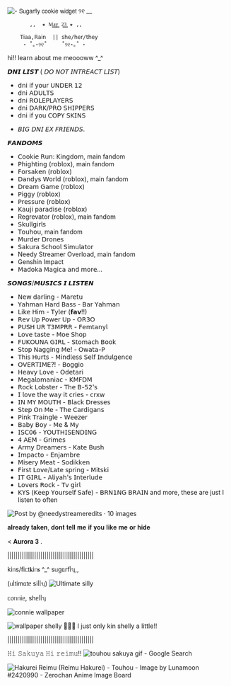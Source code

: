 



          

                             


![- 𝖲𝗎𝗀𝖺𝗋𝖿𝗅𝗒 𝖼𝗈𝗈𝗄𝗂𝖾 𝗐𝗂𝖽𝗀𝖾𝗍 ୨୧ __](https://github.com/user-attachments/assets/438e1b1b-8630-4af3-a9db-c7001453d84e)

           ,,  ★ M͇a͇y͇ 2͇3͇ ★ ,,

        𝖳𝗂𝖺𝖺,𝖱𝖺𝗂𝗇  || 𝗌𝗁𝖾/𝗁𝖾𝗋/𝗍𝗁𝖾𝗒
         ⋆ ˚｡⋆୨୧˚   　˚୨୧⋆｡˚ ⋆ 

hi!! learn about me meoooww ^_^

  



𝘿𝙉𝙄 𝙇𝙄𝙎𝙏 
( 𝘋𝘖 𝘕𝘖𝘛 𝘐𝘕𝘛𝘙𝘌𝘈𝘊𝘛 𝘓𝘐𝘚𝘛)  
- 𝖽𝗇𝗂 𝗂𝖿 𝗒𝗈𝗎𝗋 𝖴𝖭𝖣𝖤𝖱 𝟣𝟤
- 𝖽𝗇𝗂 𝖠𝖣𝖴𝖫𝖳𝖲
- 𝖽𝗇𝗂 𝖱𝖮𝖫𝖤𝖯𝖫𝖠𝖸𝖤𝖱𝖲
- 𝖽𝗇𝗂 𝖣𝖠𝖱𝖪/𝖯𝖱𝖮 𝖲𝖧𝖨𝖯𝖯𝖤𝖱𝖲
- 𝖽𝗇𝗂 𝗂𝖿 𝗒𝗈𝗎 𝖢𝖮𝖯𝖸 𝖲𝖪𝖨𝖭𝖲
+ 𝘉𝘐𝘎 𝘋𝘕𝘐 𝘌𝘟 𝘍𝘙𝘐𝘌𝘕𝘋𝘚.










𝙁𝘼𝙉𝘿𝙊𝙈𝙎
  - 𝖢𝗈𝗈𝗄𝗂𝖾 𝖱𝗎𝗇: 𝖪𝗂𝗇𝗀𝖽𝗈𝗆, main fandom
  - 𝖯𝗁𝗂𝗀𝗁𝗍𝗂𝗇𝗀 (𝗋𝗈𝖻𝗅𝗈𝗑), main fandom
  - 𝖥𝗈𝗋𝗌𝖺𝗄𝖾𝗇 (𝗋𝗈𝖻𝗅𝗈𝗑)
  - 𝖣𝖺𝗇𝖽𝗒𝗌 𝖶𝗈𝗋𝗅𝖽 (𝗋𝗈𝖻𝗅𝗈𝗑), main fandom
  - 𝖣𝗋𝖾𝖺𝗆 𝖦𝖺𝗆𝖾 (𝗋𝗈𝖻𝗅𝗈𝗑)
  - 𝖯𝗂𝗀𝗀𝗒 (𝗋𝗈𝖻𝗅𝗈𝗑)
  - 𝖯𝗋𝖾𝗌𝗌𝗎𝗋𝖾 (𝗋𝗈𝖻𝗅𝗈𝗑)
  - 𝖪𝖺𝗎𝗃𝗂 𝗉𝖺𝗋𝖺𝖽𝗂𝗌𝖾 (𝗋𝗈𝖻𝗅𝗈𝗑)
  - Regrevator (roblox), main fandom
  - 𝖲𝗄𝗎𝗅𝗅𝗀𝗂𝗋𝗅𝗌
  - 𝖳𝗈𝗎𝗁𝗈𝗎, main fandom
  - 𝖬𝗎𝗋𝖽𝖾𝗋 𝖣𝗋𝗈𝗇𝖾𝗌
  - 𝖲𝖺𝗄𝗎𝗋𝖺 𝖲𝖼𝗁𝗈𝗈𝗅 𝖲𝗂𝗆𝗎𝗅𝖺𝗍𝗈𝗋
  - Needy Streamer Overload, main fandom
  - Genshin Impact
  - 𝖬𝖺𝖽𝗈𝗄𝖺 𝖬𝖺𝗀𝗂𝖼𝖺
    𝖺𝗇𝖽 𝗆𝗈𝗋𝖾...







  𝙎𝙊𝙉𝙂𝙎/𝙈𝙐𝙎𝙄𝘾𝙎 𝙄 𝙇𝙄𝙎𝙏𝙀𝙉
  - 𝖭𝖾𝗐 𝖽𝖺𝗋𝗅𝗂𝗇𝗀 - 𝖬𝖺𝗋𝖾𝗍𝗎
  - 𝖸𝖺𝗁𝗆𝖺𝗇 𝖧𝖺𝗋𝖽 𝖡𝖺𝗌𝗌 - 𝖡𝖺𝗋 𝖸𝖺𝗁𝗆𝖺𝗇
  - 𝖫𝗂𝗄𝖾 𝖧𝗂𝗆 - 𝖳𝗒𝗅𝖾𝗋 (𝗳𝗮𝘃!!) 
  - 𝖱𝖾𝗏 𝖴𝗉 𝖯𝗈𝗐𝖾𝗋 𝖴𝗉 - 𝖮𝖱𝟥𝖮
  - 𝖯𝖴𝖲𝖧 𝖴𝖱 𝖳𝟥𝖬𝖯𝖱𝖱 - 𝖥𝖾𝗆𝗍𝖺𝗇𝗒𝗅
  - 𝖫𝗈𝗏𝖾 𝗍𝖺𝗌𝗍𝖾 - 𝖬𝗈𝖾 𝖲𝗁𝗈𝗉
  - 𝖥𝖴𝖪𝖮𝖴𝖭𝖠 𝖦𝖨𝖱𝖫 - 𝖲𝗍𝗈𝗆𝖺𝖼𝗁 𝖡𝗈𝗈𝗄
  - 𝖲𝗍𝗈𝗉 𝖭𝖺𝗀𝗀𝗂𝗇𝗀 𝖬𝖾! - 𝖮𝗐𝖺𝗍𝖺-𝖯
  - 𝖳𝗁𝗂𝗌 𝖧𝗎𝗋𝗍𝗌 - 𝖬𝗂𝗇𝖽𝗅𝖾𝗌𝗌 𝖲𝖾𝗅𝖿 𝖨𝗇𝖽𝗎𝗅𝗀𝖾𝗇𝖼𝖾
  - 𝖮𝖵𝖤𝖱𝖳𝖨𝖬𝖤?! - 𝖡𝗈𝗀𝗀𝗂𝗈
  - 𝖧𝖾𝖺𝗏𝗒 𝖫𝗈𝗏𝖾 - 𝖮𝖽𝖾𝗍𝖺𝗋𝗂
  - 𝖬𝖾𝗀𝖺𝗅𝗈𝗆𝖺𝗇𝗂𝖺𝖼 - 𝖪𝖬𝖥𝖣𝖬
  - 𝖱𝗈𝖼𝗄 𝖫𝗈𝖻𝗌𝗍𝖾𝗋 - 𝖳𝗁𝖾 𝖡-𝟧𝟤'𝗌
  - 𝖨 𝗅𝗈𝗏𝖾 𝗍𝗁𝖾 𝗐𝖺𝗒 𝗂𝗍 𝖼𝗋𝗂𝖾𝗌 - 𝖼𝗋𝗑𝗐
  - 𝖨𝖭 𝖬𝖸 𝖬𝖮𝖴𝖳𝖧 - 𝖡𝗅𝖺𝖼𝗄 𝖣𝗋𝖾𝗌𝗌𝖾𝗌
  - 𝖲𝗍𝖾𝗉 𝖮𝗇 𝖬𝖾 - 𝖳𝗁𝖾 𝖢𝖺𝗋𝖽𝗂𝗀𝖺𝗇𝗌
  - 𝖯𝗂𝗇𝗄 𝖳𝗋𝖺𝗂𝗇𝗀𝗅𝖾 - 𝖶𝖾𝖾𝗓𝖾𝗋
  - 𝖡𝖺𝖻𝗒 𝖡𝗈𝗒 - 𝖬𝖾 & 𝖬𝗒
  - 𝖨𝖲𝖢𝟢𝟨 - 𝖸𝖮𝖴𝖳𝖧𝖨𝖲𝖤𝖭𝖣𝖨𝖭𝖦
  - 𝟦 𝖠𝖤𝖬 - 𝖦𝗋𝗂𝗆𝖾𝗌
  - 𝖠𝗋𝗆𝗒 𝖣𝗋𝖾𝖺𝗆𝖾𝗋𝗌 - 𝖪𝖺𝗍𝖾 𝖡𝗎𝗌𝗁
  - 𝖨𝗆𝗉𝖺𝖼𝗍𝗈 - 𝖤𝗇𝗃𝖺𝗆𝖻𝗋𝖾
  - 𝖬𝗂𝗌𝖾𝗋𝗒 𝖬𝖾𝖺𝗍 - 𝖲𝗈𝖽𝗂𝗄𝗄𝖾𝗇
  - 𝖥𝗂𝗋𝗌𝗍 𝖫𝗈𝗏𝖾/𝖫𝖺𝗍𝖾 𝗌𝗉𝗋𝗂𝗇𝗀 - 𝖬𝗂𝗍𝗌𝗄𝗂
  - 𝖨𝖳 𝖦𝖨𝖱𝖫 - 𝖠𝗅𝗂𝗒𝖺𝗁'𝗌 𝖨𝗇𝗍𝖾𝗋𝗅𝗎𝖽𝖾
  - 𝖫𝗈𝗏𝖾𝗋𝗌 𝖱𝗈𝖼𝗄 - 𝖳𝗏 𝗀𝗂𝗋𝗅
  - 𝖪𝖸𝖲 (𝖪𝖾𝖾𝗉 𝖸𝗈𝗎𝗋𝗌𝖾𝗅𝖿 𝖲𝖺𝖿𝖾) - 𝖡𝖱𝖭𝟣𝖭𝖦 𝖡𝖱𝖠𝖨𝖭
and more, these are just I listen to often










![Post by @needystreameredits · 10 images](https://github.com/user-attachments/assets/63943ae9-615c-44ef-8c3b-927875cd5733)






𝐚𝐥𝐫𝐞𝐚𝐝𝐲 𝐭𝐚𝐤𝐞𝐧, 𝐝𝐨𝐧𝐭 𝐭𝐞𝐥𝐥 𝐦𝐞 𝐢𝐟 𝐲𝐨𝐮 𝐥𝐢𝐤𝐞 𝐦𝐞 𝐨𝐫 𝐡𝐢𝐝𝐞

< 𝐀𝐮𝐫𝐨𝐫𝐚 𝟑 . 



||||||||||||||||||||||||||||||||||||||||||


kіᥒs/𝖿іᥴ𝗍𝐤іᥒ𝐬
^_^
sᥙgᥲr𝖿ᥣᥡ,,

(ᥙᥣ𝗍іmᥲ𝗍ᥱ sіᥣᥣᥡ)
   ![Ultimate silly](https://github.com/user-attachments/assets/75d9756c-9051-420d-b290-ae4af196908b) 
   




ᥴ᥆ᥒᥒіᥱ, sһᥱᥣᥣᥡ


![connie wallpaper](https://github.com/user-attachments/assets/ac400e88-4625-49a7-89b7-73a642dd530f)



![_wallpaper shelly 🦖🦖🦖_](https://github.com/user-attachments/assets/bf7b1ed4-0700-4b31-acfd-6a910c0133a5)
 I just only kin shelly a little!!



||||||||||||||||||||||||||||||||||||||||||

  
𝙷𝚒 𝚂𝚊𝚔𝚞𝚢𝚊 𝙷𝚒 𝚛𝚎𝚒𝚖𝚞!! 
![touhou sakuya gif - Google Search](https://github.com/user-attachments/assets/cef56519-43a3-45c7-9213-e07092130d50)


![Hakurei Reimu (Reimu Hakurei)  - Touhou - Image by Lunamoon #2420990 - Zerochan Anime Image Board](https://github.com/user-attachments/assets/164be998-907c-461e-8f55-71322576b0b0)




